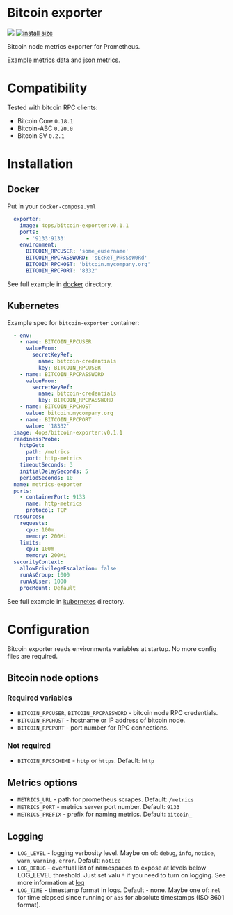 # Bitcoin exporter

[![](https://images.microbadger.com/badges/image/4ops/bitcoin-exporter.svg)](https://hub.docker.com/r/4ops/bitcoin-exporter 'View on Docker Hub') [![install size](https://packagephobia.now.sh/badge?p=bitcoin-exporter)](https://packagephobia.now.sh/result?p=bitcoin-exporter)

Bitcoin node metrics exporter for Prometheus.

Example [metrics data](https://github.com/4ops/bitcoin-exporter/blob/master/examples/metrics.txt) and [json metrics](https://github.com/4ops/bitcoin-exporter/blob/master/examples/metrics.json).

# Compatibility

Tested with bitcoin RPC clients:

- Bitcoin Core `0.18.1`
- Bitcoin-ABC `0.20.0`
- Bitcoin SV `0.2.1`

# Installation

## Docker

Put in your `docker-compose.yml`

```YAML
  exporter:
    image: 4ops/bitcoin-exporter:v0.1.1
    ports:
      - '9133:9133'
    environment:
      BITCOIN_RPCUSER: 'some_eusername'
      BITCOIN_RPCPASSWORD: 'sEcReT_P@sSsW0Rd'
      BITCOIN_RPCHOST: 'bitcoin.mycompany.org'
      BITCOIN_RPCPORT: '8332'
```

See full example in [docker](https://github.com/4ops/bitcoin-exporter/tree/master/examples/docker) directory.

## Kubernetes

Example spec for `bitcoin-exporter` container:

```YAML
  - env:
    - name: BITCOIN_RPCUSER
      valueFrom:
        secretKeyRef:
          name: bitcoin-credentials
          key: BITCOIN_RPCUSER
    - name: BITCOIN_RPCPASSWORD
      valueFrom:
        secretKeyRef:
          name: bitcoin-credentials
          key: BITCOIN_RPCPASSWORD
    - name: BITCOIN_RPCHOST
      value: bitcoin.mycompany.org
    - name: BITCOIN_RPCPORT
      value: '18332'
  image: 4ops/bitcoin-exporter:v0.1.1
  readinessProbe:
    httpGet:
      path: /metrics
      port: http-metrics
    timeoutSeconds: 3
    initialDelaySeconds: 5
    periodSeconds: 10
  name: metrics-exporter
  ports:
    - containerPort: 9133
      name: http-metrics
      protocol: TCP
  resources:
    requests:
      cpu: 100m
      memory: 200Mi
    limits:
      cpu: 100m
      memory: 200Mi
  securityContext:
    allowPrivilegeEscalation: false
    runAsGroup: 1000
    runAsUser: 1000
    procMount: Default
```

See full example in [kubernetes](https://github.com/4ops/bitcoin-exporter/tree/master/examples/kubernetes) directory.

# Configuration

Bitcoin exporter reads environments variables at startup. No more config files are required.

## Bitcoin node options

### Required variables

- `BITCOIN_RPCUSER`, `BITCOIN_RPCPASSWORD` - bitcoin node RPC credentials.
- `BITCOIN_RPCHOST` - hostname or IP address of bitcoin node.
- `BITCOIN_RPCPORT` - port number for RPC connections.

### Not required

- `BITCOIN_RPCSCHEME` - `http` or `https`. Default: `http`

## Metrics options

- `METRICS_URL` - path for prometheus scrapes. Default: `/metrics`
- `METRICS_PORT` - metrics server port number. Default: `9133`
- `METRICS_PREFIX` - prefix for naming metrics. Default: `bitcoin_`

## Logging

- `LOG_LEVEL` - logging verbosity level. Maybe on of: `debug`, `info`, `notice`, `warn`, `warning`, `error`. Default: `notice`
- `LOG_DEBUG` - eventual list of namespaces to expose at levels below LOG_LEVEL threshold. Just set valu `*` if you need to turn on logging. See more information at [log](https://github.com/medikoo/log#log_debug)
- `LOG_TIME` - timestamp format in logs. Default - none. Maybe one of: `rel` for time elapsed since running or `abs` for absolute timestamps (ISO 8601 format).
